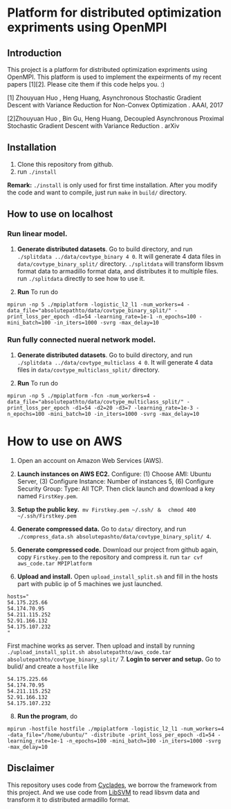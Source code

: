 # Platform for distributed optimization expriments using OpenMPI

## Introduction
This project is a platform for distributed optimization expriments using OpenMPI. This platform is used to implement the expeirments of my recent papers [1][2]. Please cite them if this code helps you. :)

[1] Zhouyuan Huo , Heng Huang, Asynchronous Stochastic Gradient Descent with Variance Reduction for Non-Convex Optimization . AAAI, 2017

[2]Zhouyuan Huo , Bin Gu, Heng Huang, Decoupled Asynchronous Proximal Stochastic Gradient Descent with Variance Reduction . arXiv


## Installation
1. Clone this repository from github.   
2. run   ```./install```

 **Remark:** ```./install``` is only used for first time installation. After you modify the code and want to compile, just run ```make``` in ```build/``` directory. 
 
 
## How to use on localhost
### Run linear model.
1. **Generate distributed datasets**.  Go to build directory, and run ```./splitdata ../data/covtype_binary 4 0```. It will generate 4 data files in ```data/covtype_binary_split/``` directory. ```./splitdata``` will transform libsvm format data to armadillo format data, and distributes it to multiple files. run  ```./splitdata``` directly to see how to use it.
 
2. **Run**  To run do 
```
mpirun -np 5 ./mpiplatform -logistic_l2_l1 -num_workers=4 -data_file="absolutepathto/data/covtype_binary_split/" -print_loss_per_epoch -d1=54 -learning_rate=1e-1 -n_epochs=100 -mini_batch=100 -in_iters=1000 -svrg -max_delay=10
```

### Run fully connected nueral network model.
 
1. **Generate distributed datasets**.  Go to build directory, and run ```./splitdata ../data/covtype_multiclass 4 0```. It will generate 4 data files in ```data/covtype_multiclass_split/``` directory. 
  
2. **Run**  To run do 
```
mpirun -np 5 ./mpiplatform -fcn -num_workers=4 -data_file="absolutepathto/data/covtype_multiclass_split/" -print_loss_per_epoch -d1=54 -d2=20 -d3=7 -learning_rate=1e-3 -n_epochs=100 -mini_batch=10 -in_iters=1000 -svrg -max_delay=10
```

# How to use on AWS
1. Open an account on Amazon Web Services (AWS).
2. **Launch instances on AWS EC2.** Configure: (1) Choose AMI: Ubuntu Server, (3) Configure Instance: Number of instances 5, (6) Configure Security Group: Type: All TCP. Then click launch and download a key named ```FirstKey.pem```.
3. **Setup the public key.**``` mv Firstkey.pem ~/.ssh/ ＆  chmod 400 ~/.ssh/Firstkey.pem```

4. **Generate compressed data.**  Go to ```data/``` directory, and run ```./compress_data.sh absolutepashto/data/covtype_binary_split/ 4```.  

5. **Generate compressed code.** Download our project from github again, copy ```Firstkey.pem``` to the repository and compress it. run ```tar cvf aws_code.tar MPIPlatform```

6. **Upload and install.**  Open ```upload_install_split.sh``` and fill in the hosts part with public ip of 5 machines we just launched. 

```
hosts="
54.175.225.66
54.174.70.95
54.211.115.252
52.91.166.132
54.175.107.232
" 
```
First machine works as server. 
Then upload and install by running ```./upload_install_split.sh absolutepathto/aws_code.tar  absolutepathto/covtype_binary_split/```
7. **Login to server and setup.**  Go to bulid/ and create a ```hostfile``` like 
```
54.175.225.66
54.174.70.95
54.211.115.252
52.91.166.132
54.175.107.232
```
8. **Run the program**, do 
```
mpirun -hostfile hostfile ./mpiplatform -logistic_l2_l1 -num_workers=4 -data_file="/home/ubuntu/" -distribute -print_loss_per_epoch -d1=54 -learning_rate=1e-1 -n_epochs=100 -mini_batch=100 -in_iters=1000 -svrg -max_delay=10
```

## Disclaimer
This repository uses code from [Cyclades](https://github.com/amplab/cyclades), we borrow the framework from this project.  And we use code from [LibSVM](https://github.com/cjlin1/libsvm) to read libsvm data and  transform it to distributed armadillo format.

